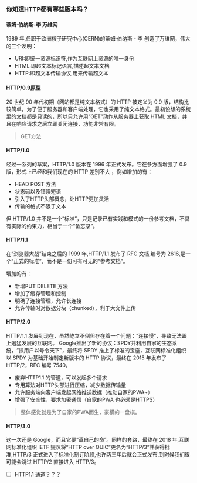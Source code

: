 ### 你知道HTTP都有哪些版本吗？
#### 蒂姆·伯纳斯-李 万维网

1989 年,任职于欧洲核子研究中心(CERN)的蒂姆·伯纳斯 - 李 创造了万维网，伟大的三个发明：
- URI:即统一资源标识符,作为互联网上资源的唯一身份
- HTML:即超文本标记语言,描述超文本文档
- HTTP:即超文本传输协议,用来传输超文本

#### HTTP/0.9原型
		
20 世纪 90 年代初期（网站都是纯文本格式）的 HTTP 被定义为 0.9 版，结构比较简单，为了便于服务器和客户端处理，它也采用了纯文本格式。最初设想的系统里的文档都是只读的，所以只允许用“GET”动作从服务器上获取 HTML 文档，并且在响应请求之后立即关闭连接，功能非常有限。

> GET方法

#### HTTP/1.0

经过一系列的草案，HTTP/1.0 版本在 1996 年正式发布。它在多方面增强了 0.9 版，形式上已经和我们现在的 HTTP 差别不大	，例如增加的有：

- HEAD POST 方法
- 状态码以及错误短语
- 引入了HTTP头部概念，让HTTP更加灵活
- 传输的格式不限于文本

但 HTTP/1.0 并不是一个“标准”，只是记录已有实践和模式的一份参考文档，不具有实际的约束力，相当于一个“备忘录”。

#### HTTP/1.1
在“浏览器大战”结束之后的 1999 年,HTTP/1.1 发布了 RFC 文档,编号为 2616,是一个“正式的标准”，而不是一份可有可无的“参考文档”。

增加的有：

- 新增PUT DELETE 方法
- 增加了缓存管理和控制
- 明确了连接管理，允许长连接
- 允许传输时对数据分块（chunked），利于大文件上传

#### HTTP/2.0
HTTP/1.1 发展到现在，虽然屹立不倒但存在着一个问题：“连接慢”，导致无法跟上迅猛发展的互联网。
Google推出了新的协议：SPDY并利用自家的生态系统，“挟用户以号令天下”，最终将 SPDY 推上了标准的宝座，互联网标准化组织以 SPDY 为基础开始制定新版本的 HTTP 协议，最终在 2015 年发布了 HTTP/2，RFC 编号 7540。
  
- 废弃HTTP1.1 的管道，可以发起多个请求
- 专用算法对HTTP头部进行压缩，减少数据传输量
- 允许服务端向客户端发起网络推送数据（推动自家的PWA~）	
- 增强了安全性，要求加密通信（自家的PWA 也必须是HTTPS）

> 整体感觉就是为了自家的PWA而生，豪横的一盘棋。

####	HTTP/3.0

这一次还是 Google，而且它要“革自己的命”。同样的套路，最终在 2018 年,互联网标准化组织 IETF 提议将“HTTP over QUIC”更名为“HTTP/3”并获得批准,HTTP/3 正式进入了标准化制订阶段,也许两三年后就会正式发布,到时候我们很可能会跳过 HTTP/2 直接进入 HTTP/3。


* [ ] HTTP1.1 通道？？？